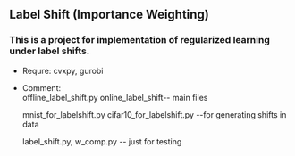 ## Label Shift (Importance Weighting)
### This is a project for implementation of regularized learning under label shifts.
  * Requre: cvxpy, gurobi
  * Comment:  
       offline_label_shift.py online_label_shift-- main files

       mnist_for_labelshift.py cifar10_for_labelshift.py --for generating shifts in data

       label_shift.py, w_comp.py -- just for testing

